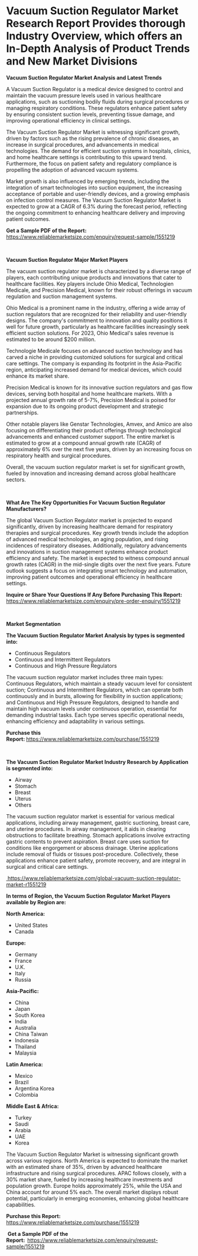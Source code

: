 <p><h1>Vacuum Suction Regulator Market Research Report Provides thorough Industry Overview, which offers an In-Depth Analysis of Product Trends and New Market Divisions</h1></p><p><strong>Vacuum Suction Regulator Market Analysis and Latest Trends</strong></p>
<p><p>A Vacuum Suction Regulator is a medical device designed to control and maintain the vacuum pressure levels used in various healthcare applications, such as suctioning bodily fluids during surgical procedures or managing respiratory conditions. These regulators enhance patient safety by ensuring consistent suction levels, preventing tissue damage, and improving operational efficiency in clinical settings.</p><p>The Vacuum Suction Regulator Market is witnessing significant growth, driven by factors such as the rising prevalence of chronic diseases, an increase in surgical procedures, and advancements in medical technologies. The demand for efficient suction systems in hospitals, clinics, and home healthcare settings is contributing to this upward trend. Furthermore, the focus on patient safety and regulatory compliance is propelling the adoption of advanced vacuum systems.</p><p>Market growth is also influenced by emerging trends, including the integration of smart technologies into suction equipment, the increasing acceptance of portable and user-friendly devices, and a growing emphasis on infection control measures. The Vacuum Suction Regulator Market is expected to grow at a CAGR of 6.3% during the forecast period, reflecting the ongoing commitment to enhancing healthcare delivery and improving patient outcomes.</p></p>
<p><strong>Get a Sample PDF of the Report:&nbsp;</strong> <a href="https://www.reliablemarketsize.com/enquiry/request-sample/1551219?utm_campaign=3112&utm_medium=2&utm_source=Github&utm_content=ia&utm_term=13042025&utm_id=vacuum-suction-regulator">https://www.reliablemarketsize.com/enquiry/request-sample/1551219</a></p>
<p>&nbsp;</p>
<p><strong>Vacuum Suction Regulator Major Market Players</strong></p>
<p><p>The vacuum suction regulator market is characterized by a diverse range of players, each contributing unique products and innovations that cater to healthcare facilities. Key players include Ohio Medical, Technologien Medicale, and Precision Medical, known for their robust offerings in vacuum regulation and suction management systems.</p><p>Ohio Medical is a prominent name in the industry, offering a wide array of suction regulators that are recognized for their reliability and user-friendly designs. The company's commitment to innovation and quality positions it well for future growth, particularly as healthcare facilities increasingly seek efficient suction solutions. For 2023, Ohio Medical's sales revenue is estimated to be around $200 million.</p><p>Technologie Medicale focuses on advanced suction technology and has carved a niche in providing customized solutions for surgical and critical care settings. The company is expanding its footprint in the Asia-Pacific region, anticipating increased demand for medical devices, which could enhance its market share.</p><p>Precision Medical is known for its innovative suction regulators and gas flow devices, serving both hospital and home healthcare markets. With a projected annual growth rate of 5-7%, Precision Medical is poised for expansion due to its ongoing product development and strategic partnerships.</p><p>Other notable players like Genstar Technologies, Amvex, and Amico are also focusing on differentiating their product offerings through technological advancements and enhanced customer support. The entire market is estimated to grow at a compound annual growth rate (CAGR) of approximately 6% over the next five years, driven by an increasing focus on respiratory health and surgical procedures.</p><p>Overall, the vacuum suction regulator market is set for significant growth, fueled by innovation and increasing demand across global healthcare sectors.</p></p>
<p>&nbsp;</p>
<p><strong>What Are The Key Opportunities For Vacuum Suction Regulator Manufacturers?</strong></p>
<p><p>The global Vacuum Suction Regulator market is projected to expand significantly, driven by increasing healthcare demand for respiratory therapies and surgical procedures. Key growth trends include the adoption of advanced medical technologies, an aging population, and rising incidences of respiratory diseases. Additionally, regulatory advancements and innovations in suction management systems enhance product efficiency and safety. The market is expected to witness compound annual growth rates (CAGR) in the mid-single digits over the next five years. Future outlook suggests a focus on integrating smart technology and automation, improving patient outcomes and operational efficiency in healthcare settings.</p></p>
<p><strong>Inquire or Share Your Questions If Any Before Purchasing This Report:</strong> <a href="https://www.reliablemarketsize.com/enquiry/pre-order-enquiry/1551219?utm_campaign=3112&utm_medium=2&utm_source=Github&utm_content=ia&utm_term=13042025&utm_id=vacuum-suction-regulator">https://www.reliablemarketsize.com/enquiry/pre-order-enquiry/1551219</a></p>
<p>&nbsp;</p>
<p><strong>Market Segmentation</strong></p>
<p><strong>The Vacuum Suction Regulator Market Analysis by types is segmented into:</strong></p>
<p><ul><li>Continuous Regulators</li><li>Continuous and Intermittent Regulators</li><li>Continuous and High Pressure Regulators</li></ul></p>
<p><p>The vacuum suction regulator market includes three main types: Continuous Regulators, which maintain a steady vacuum level for consistent suction; Continuous and Intermittent Regulators, which can operate both continuously and in bursts, allowing for flexibility in suction applications; and Continuous and High Pressure Regulators, designed to handle and maintain high vacuum levels under continuous operation, essential for demanding industrial tasks. Each type serves specific operational needs, enhancing efficiency and adaptability in various settings.</p></p>
<p><strong>Purchase this Report:&nbsp;</strong><a href="https://www.reliablemarketsize.com/purchase/1551219?utm_campaign=3112&utm_medium=2&utm_source=Github&utm_content=ia&utm_term=13042025&utm_id=vacuum-suction-regulator">https://www.reliablemarketsize.com/purchase/1551219</a></p>
<p>&nbsp;</p>
<p><strong>The Vacuum Suction Regulator Market Industry Research by Application is segmented into:</strong></p>
<p><ul><li>Airway</li><li>Stomach</li><li>Breast</li><li>Uterus</li><li>Others</li></ul></p>
<p><p>The vacuum suction regulator market is essential for various medical applications, including airway management, gastric suctioning, breast care, and uterine procedures. In airway management, it aids in clearing obstructions to facilitate breathing. Stomach applications involve extracting gastric contents to prevent aspiration. Breast care uses suction for conditions like engorgement or abscess drainage. Uterine applications include removal of fluids or tissues post-procedure. Collectively, these applications enhance patient safety, promote recovery, and are integral in surgical and critical care settings.</p></p>
<p><a href="https://www.reliablemarketsize.com/global-vacuum-suction-regulator-market-r1551219?utm_campaign=3112&utm_medium=2&utm_source=Github&utm_content=ia&utm_term=13042025&utm_id=vacuum-suction-regulator">&nbsp;https://www.reliablemarketsize.com/global-vacuum-suction-regulator-market-r1551219</a></p>
<p><strong>In terms of Region, the Vacuum Suction Regulator Market Players available by Region are:</strong></p>
<p>
    <p> <strong> North America: </strong>
        <ul>
            <li>United States</li>
            <li>Canada</li>
        </ul>
        </p> 
    <p> <strong> Europe: </strong>
        <ul>
            <li>Germany</li>
            <li>France</li>
            <li>U.K.</li>
            <li>Italy</li>
            <li>Russia</li>
        </ul>
        </p> 
    <p> <strong> Asia-Pacific: </strong>
        <ul>
            <li>China</li>
            <li>Japan</li>
            <li>South Korea</li>
            <li>India</li>
            <li>Australia</li>
            <li>China Taiwan</li>
            <li>Indonesia</li>
            <li>Thailand</li>
            <li>Malaysia</li>
        </ul>
        </p> 
    <p> <strong> Latin America: </strong>
        <ul>
            <li>Mexico</li>
            <li>Brazil</li>
            <li>Argentina Korea</li>
            <li>Colombia</li>
        </ul>
        </p> 
    <p> <strong> Middle East & Africa: </strong>
        <ul>
            <li>Turkey</li>
            <li>Saudi</li>
            <li>Arabia</li>
            <li>UAE</li>
            <li>Korea</li>
        </ul>
    </p>
    </p>
<p><p>The Vacuum Suction Regulator Market is witnessing significant growth across various regions. North America is expected to dominate the market with an estimated share of 35%, driven by advanced healthcare infrastructure and rising surgical procedures. APAC follows closely, with a 30% market share, fueled by increasing healthcare investments and population growth. Europe holds approximately 25%, while the USA and China account for around 5% each. The overall market displays robust potential, particularly in emerging economies, enhancing global healthcare capabilities.</p></p>
<p><strong>Purchase this Report: </strong><a href="https://www.reliablemarketsize.com/purchase/1551219?utm_campaign=3112&utm_medium=2&utm_source=Github&utm_content=ia&utm_term=13042025&utm_id=vacuum-suction-regulator">https://www.reliablemarketsize.com/purchase/1551219</a></p>
<p>&nbsp;<strong>Get a Sample PDF of the Report:&nbsp;&nbsp;</strong><a href="https://www.reliablemarketsize.com/enquiry/request-sample/1551219?utm_campaign=3112&utm_medium=2&utm_source=Github&utm_content=ia&utm_term=13042025&utm_id=vacuum-suction-regulator">https://www.reliablemarketsize.com/enquiry/request-sample/1551219</a></p>
<p><strong></strong></p>
<p><p></p><p></p><p></p></p>
